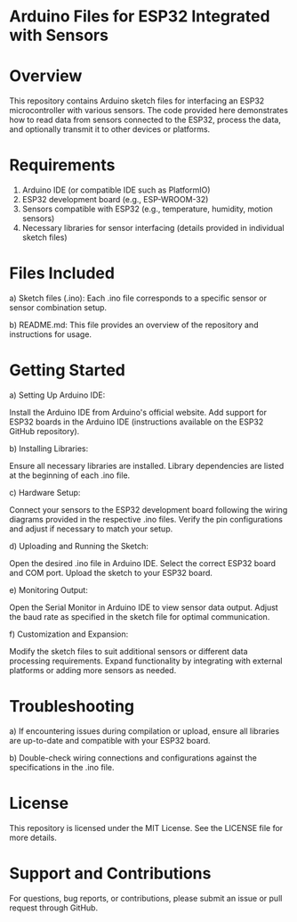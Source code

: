 # Arduino Files for ESP32 Integrated with Sensors
# Overview
This repository contains Arduino sketch files for interfacing an ESP32 microcontroller with various sensors. The code provided here demonstrates how to read data from sensors connected to the ESP32, process the data, and optionally transmit it to other devices or platforms.

# Requirements
  1. Arduino IDE (or compatible IDE such as PlatformIO)
  2. ESP32 development board (e.g., ESP-WROOM-32)
  3. Sensors compatible with ESP32 (e.g., temperature, humidity, motion sensors)
  4. Necessary libraries for sensor interfacing (details provided in individual sketch files)

# Files Included
  
  a) Sketch files (.ino): Each .ino file corresponds to a specific sensor or sensor combination setup.
  
  b) README.md: This file provides an overview of the repository and instructions for usage.

# Getting Started
  
  a) Setting Up Arduino IDE:
  
   Install the Arduino IDE from Arduino's official website.
   Add support for ESP32 boards in the Arduino IDE (instructions available on the ESP32 GitHub repository).

  b) Installing Libraries:
      
   Ensure all necessary libraries are installed. Library dependencies are listed at the beginning of each .ino file.

  c) Hardware Setup:
      
   Connect your sensors to the ESP32 development board following the wiring diagrams provided in the respective .ino files.
   Verify the pin configurations and adjust if necessary to match your setup.

  d) Uploading and Running the Sketch:
      
   Open the desired .ino file in Arduino IDE.
   Select the correct ESP32 board and COM port.
   Upload the sketch to your ESP32 board.

  e) Monitoring Output:
     
   Open the Serial Monitor in Arduino IDE to view sensor data output.
   Adjust the baud rate as specified in the sketch file for optimal communication.

  f) Customization and Expansion:
      
   Modify the sketch files to suit additional sensors or different data processing requirements.
   Expand functionality by integrating with external platforms or adding more sensors as needed.

# Troubleshooting

  a) If encountering issues during compilation or upload, ensure all libraries are up-to-date and compatible with your ESP32 board.
  
  b) Double-check wiring connections and configurations against the specifications in the .ino file.

# License

This repository is licensed under the MIT License. See the LICENSE file for more details.

# Support and Contributions 

For questions, bug reports, or contributions, please submit an issue or pull request through GitHub.

